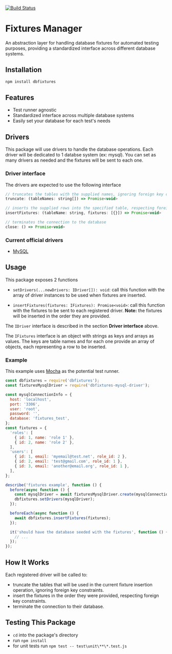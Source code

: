 [![Build Status](https://travis-ci.org/PedroHenriques/dbfixtures.svg?branch=master)](https://travis-ci.org/PedroHenriques/dbfixtures)

# Fixtures Manager

An abstraction layer for handling database fixtures for automated testing purposes, providing a standardized interface across different database systems.

## Installation

```sh
npm install dbfixtures
```

## Features

* Test runner agnostic
* Standardized interface across multiple database systems
* Easily set your database for each test's needs

## Drivers

This package will use drivers to handle the database operations.
Each driver will be dedicated to 1 databse system (ex: mysql).
You can set as many drivers as needed and the fixtures will be sent to each one.

### Driver interface

The drivers are expected to use the following interface

```js
// truncates the tables with the supplied names, ignoring foreign key constraints
truncate: (tableNames: string[]) => Promise<void>

// inserts the supplied rows into the specified table, respecting foreign key constraints
insertFixtures: (tableName: string, fixtures: [{}]) => Promise<void>

// terminates the connection to the database
close: () => Promise<void>
```

### Current official drivers

* [MySQL](https://github.com/PedroHenriques/dbfixtures-mysql-driver)

## Usage

This package exposes 2 functions

* `setDrivers(...newDrivers: IDriver[]): void`: call this function with the array of driver instances to be used when fixtures are inserted.

* `insertFixtures(fixtures: IFixtures): Promise<void>`: call this function with the fixtures to be sent to each registered driver.
**Note:** the fixtures will be inserted in the order they are provided.

The `IDriver` interface is described in the section **Driver interface** above.

The `IFixtures` interface is an object with strings as keys and arrays as values.
The keys are table names and for each one provide an array of objects, each representing a row to be inserted.

### Example

This example uses [Mocha](https://mochajs.org/) as the potential test runner.

```js
const dbfixtures = require('dbfixtures');
const fixturesMysqlDriver = require('dbfixtures-mysql-driver');

const mysqlConnectionInfo = {
  host: 'localhost',
  port: '3306',
  user: 'root',
  password: '',
  database: 'fixtures_test',
};
const fixtures = {
  'roles': [
    { id: 1, name: 'role 1' },
    { id: 2, name: 'role 2' },
  ],
  'users': [
    { id: 1, email: 'myemail@test.net', role_id: 2 },
    { id: 2, email: 'test@gmail.com', role_id: 1 },
    { id: 3, email: 'another@email.org', role_id: 1 },
  ],
};

describe('fixtures example', function () {
  before(async function () {
    const mysqlDriver = await fixturesMysqlDriver.create(mysqlConnectionInfo);
    dbfixtures.setDrivers(mysqlDriver);
  });

  beforeEach(async function () {
    await dbfixtures.insertFixtures(fixtures);
  });

  it('should have the database seeded with the fixtures', function () {
    // ...
  });
});
```

## How It Works

Each registered driver will be called to:
* truncate the tables that will be used in the current fixture insertion operation, ignoring foreign key constraints.
* insert the fixtures in the order they were provided, respecting foreign key constraints.
* terminate the connection to their database.

## Testing This Package

* `cd` into the package's directory
* run `npm install`
* for unit tests run `npm test -- test\unit\**\*.test.js`
